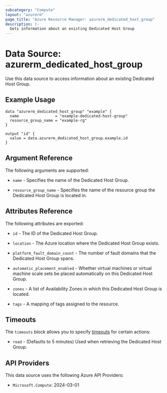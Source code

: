 ```yaml
---
subcategory: "Compute"
layout: "azurerm"
page_title: "Azure Resource Manager: azurerm_dedicated_host_group"
description: |-
  Gets information about an existing Dedicated Host Group
---
```


# Data Source: azurerm_dedicated_host_group

Use this data source to access information about an existing Dedicated Host Group.

## Example Usage

```hcl
data "azurerm_dedicated_host_group" "example" {
  name                = "example-dedicated-host-group"
  resource_group_name = "example-rg"
}

output "id" {
  value = data.azurerm_dedicated_host_group.example.id
}
```

## Argument Reference

The following arguments are supported:

* `name` - Specifies the name of the Dedicated Host Group.

* `resource_group_name` - Specifies the name of the resource group the Dedicated Host Group is located in.

## Attributes Reference

The following attributes are exported:

* `id` - The ID of the Dedicated Host Group.

* `location` - The Azure location where the Dedicated Host Group exists.

* `platform_fault_domain_count` - The number of fault domains that the Dedicated Host Group spans.

* `automatic_placement_enabled` - Whether virtual machines or virtual machine scale sets be placed automatically on this Dedicated Host Group.

* `zones` - A list of Availability Zones in which this Dedicated Host Group is located.

* `tags` - A mapping of tags assigned to the resource.

## Timeouts

The `timeouts` block allows you to specify [timeouts](https://www.terraform.io/language/resources/syntax#operation-timeouts) for certain actions:

* `read` - (Defaults to 5 minutes) Used when retrieving the Dedicated Host Group.

## API Providers
<!-- This section is generated, changes will be overwritten -->
This data source uses the following Azure API Providers:

* `Microsoft.Compute`: 2024-03-01
